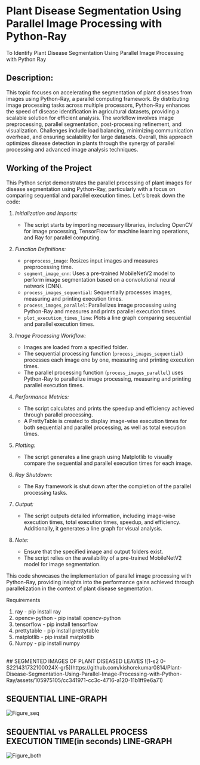 # Plant Disease Segmentation Using Parallel Image Processing with Python-Ray
To Identify Plant Disease Segmentation Using Parallel  Image Processing with Python Ray

## Description:
<p> This topic focuses on accelerating the segmentation of plant diseases from images using Python-Ray, a parallel computing framework. By distributing image processing tasks across multiple processors, Python-Ray enhances the speed of disease identification in agricultural datasets, providing a scalable solution for efficient analysis. The workflow involves image preprocessing, parallel segmentation, post-processing refinement, and visualization. Challenges include load balancing, minimizing communication overhead, and ensuring scalability for large datasets. Overall, this approach optimizes disease detection in plants through the synergy of parallel processing and advanced image analysis techniques. </p>

## Working of the Project
<p>
This Python script demonstrates the parallel processing of plant images for disease segmentation using Python-Ray, particularly with a focus on comparing sequential and parallel execution times. Let's break down the code:

1. <i>Initialization and Imports:</i>
   - The script starts by importing necessary libraries, including OpenCV for image processing, TensorFlow for machine learning operations, and Ray for parallel computing.

2. <i>Function Definitions:</i>
   - `preprocess_image`: Resizes input images and measures preprocessing time.
   - `segment_image_cnn`: Uses a pre-trained MobileNetV2 model to perform image segmentation based on a convolutional neural network (CNN).
   - `process_images_sequential`: Sequentially processes images, measuring and printing execution times.
   - `process_images_parallel`: Parallelizes image processing using Python-Ray and measures and prints parallel execution times.
   - `plot_execution_times_line`: Plots a line graph comparing sequential and parallel execution times.

3. <i>Image Processing Workflow:</i>
   - Images are loaded from a specified folder.
   - The sequential processing function (`process_images_sequential`) processes each image one by one, measuring and printing execution times.
   - The parallel processing function (`process_images_parallel`) uses Python-Ray to parallelize image processing, measuring and printing parallel execution times.

4. <i>Performance Metrics:</i>
   - The script calculates and prints the speedup and efficiency achieved through parallel processing.
   - A PrettyTable is created to display image-wise execution times for both sequential and parallel processing, as well as total execution times.

5. <i>Plotting:</i>
   - The script generates a line graph using Matplotlib to visually compare the sequential and parallel execution times for each image.

6. <i>Ray Shutdown:</i>
   - The Ray framework is shut down after the completion of the parallel processing tasks.

7. <i>Output:</i>
   - The script outputs detailed information, including image-wise execution times, total execution times, speedup, and efficiency. Additionally, it generates a line graph for visual analysis.

8. <i>Note:</i>
   - Ensure that the specified image and output folders exist.
   - The script relies on the availability of a pre-trained MobileNetV2 model for image segmentation.

This code showcases the implementation of parallel image processing with Python-Ray, providing insights into the performance gains achieved through parallelization in the context of plant disease segmentation.</p>

<p>
Requirements

1) ray - pip install ray
2) opencv-python - pip install opencv-python
3) tensorflow - pip install tensorflow
4) prettytable - pip install prettytable
5) matplotlib - pip install matplotlib
6) Numpy - pip install numpy
</p>
<br>
## SEGMENTED IMAGES OF PLANT DISEASED LEAVES
![1-s2 0-S221431732100024X-gr5](https://github.com/kishorekumar0814/Plant-Disease-Segmentation-Using-Parallel-Image-Processing-with-Python-Ray/assets/105975105/cc341971-cc3c-4716-a120-11b1ff9e6a71)

## SEQUENTIAL LINE-GRAPH
![Figure_seq](https://github.com/kishorekumar0814/Plant-Disease-Segmentation-Using-Parallel-Image-Processing-with-Python-Ray/assets/105975105/9400e7f5-8000-48bb-a658-e4857b42b90f)


## SEQUENTIAL vs PARALLEL PROCESS EXECUTION TIME(in seconds) LINE-GRAPH 

![Figure_both](https://github.com/kishorekumar0814/Plant-Disease-Segmentation-Using-Parallel-Image-Processing-with-Python-Ray/assets/105975105/12d05f3e-208a-47a1-8566-c112a207146e)
